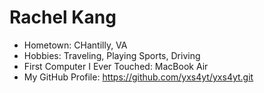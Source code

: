 # Rachel Kang


- Hometown: CHantilly, VA
- Hobbies: Traveling, Playing Sports, Driving
- First Computer I Ever Touched: MacBook Air
- My GitHub Profile: https://github.com/yxs4yt/yxs4yt.git
